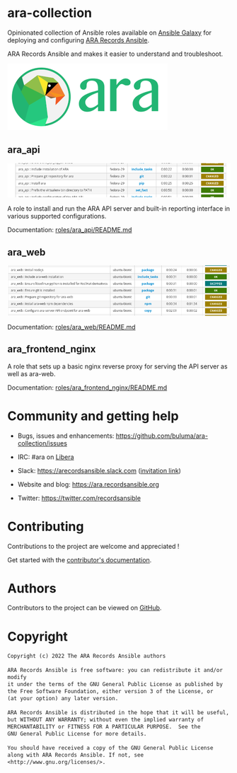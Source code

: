 # ara-collection

Opinionated collection of Ansible roles available on [Ansible Galaxy](https://galaxy.ansible.com/recordsansible/ara)
for deploying and configuring [ARA Records Ansible](https://github.com/buluma/ara).

ARA Records Ansible and makes it easier to understand and troubleshoot.

![ara](https://raw.githubusercontent.com/buluma/ara-collection/master/doc/source/_static/ara-with-icon.png)

## ara_api

![ara_api](https://raw.githubusercontent.com/buluma/ara-collection/master/doc/source/_static/ansible-role-ara-api.png)

A role to install and run the ARA API server and built-in reporting interface
in various supported configurations.

Documentation: [roles/ara_api/README.md](https://github.com/buluma/ara-collection/blob/master/roles/ara_api/README.md)

## ara_web

![ara_web](doc/source/_static/ansible-role-ara-web.png)

Documentation: [roles/ara_web/README.md](https://github.com/buluma/ara-collection/blob/master/roles/ara_web/README.md)

## ara_frontend_nginx

A role that sets up a basic nginx reverse proxy for serving the API server as
well as ara-web.

Documentation: [roles/ara_frontend_nginx/README.md](https://github.com/buluma/ara-collection/blob/master/roles/ara_frontend_nginx/README.md)

# Community and getting help

- Bugs, issues and enhancements: https://github.com/buluma/ara-collection/issues
- IRC: #ara on [Libera](https://libera.chat/)
- Slack: https://arecordsansible.slack.com ([invitation link](https://join.slack.com/t/arecordsansible/shared_invite/enQtMjMxNzI4ODAxMDQxLTU2NTU3YjMwYzRlYmRkZTVjZTFiOWIxNjE5NGRhMDQ3ZTgzZmQyZTY2NzY5YmZmNDA5ZWY4YTY1Y2Y1ODBmNzc))

- Website and blog: https://ara.recordsansible.org
- Twitter: https://twitter.com/recordsansible

# Contributing

Contributions to the project are welcome and appreciated !

Get started with the [contributor's documentation](https://ara.readthedocs.io/en/latest/contributing.html).

# Authors

Contributors to the project can be viewed on [GitHub](https://github.com/buluma/ara-collection/graphs/contributors).

# Copyright

```
Copyright (c) 2022 The ARA Records Ansible authors

ARA Records Ansible is free software: you can redistribute it and/or modify
it under the terms of the GNU General Public License as published by
the Free Software Foundation, either version 3 of the License, or
(at your option) any later version.

ARA Records Ansible is distributed in the hope that it will be useful,
but WITHOUT ANY WARRANTY; without even the implied warranty of
MERCHANTABILITY or FITNESS FOR A PARTICULAR PURPOSE.  See the
GNU General Public License for more details.

You should have received a copy of the GNU General Public License
along with ARA Records Ansible. If not, see <http://www.gnu.org/licenses/>.
```
